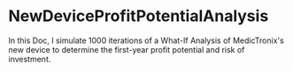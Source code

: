 # NewDeviceProfitPotentialAnalysis
In this Doc, I simulate 1000 iterations of a What-If Analysis of MedicTronix's new device to determine the first-year profit potential and risk of investment.
